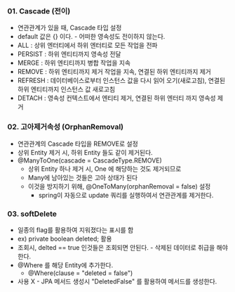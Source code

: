 ### 01. Cascade (전이)
- 연관관계가 있을 때, Cascade 타입 설정
- default 값은 {} 이다. - 어떠한 영속성도 전이하지 않는다.
- ALL : 상위 엔터티에서 하위 엔터티로 모든 작업을 전파
- PERSIST : 하위 엔티티까지 영속성 전달
- MERGE : 하위 엔티티까지 병합 작업을 지속
- REMOVE : 하위 엔티티까지 제거 작업을 지속, 연결된 하위 엔티티까지 제거
- REFRESH : 데이터베이스로부터 인스턴스 값을 다시 읽어 오기(새로고침), 연결된 하위 엔티티까지 인스턴스 값 새로고침
- DETACH : 영속성 컨텍스트에서 엔티티 제거, 연결된 하위 엔터티 까지 영속성 제거

### 02. 고아제거속성 (OrphanRemoval)
- 연관관계의 Cascade 타입을 REMOVE로 설정
- 상위 Entity 제거 시, 하위 Entity 들도 같이 제거된다.
- @ManyToOne(cascade = CascadeType.REMOVE)
    - 상위 Entity 하나 제거 시, One 에 해당하는 것도 제거되므로
    - Many에 남아있는 것들은 고아 상태가 된다
    - 이것을 방지하기 위해, @OneToMany(orphanRemoval = false) 설정
        - spring이 자동으로 update 쿼리를 실행하여서 연관관계를 제거한다.

### 03. softDelete
- 일종의 flag를 활용하여 지워졌다는 표시를 함
- ex) private boolean deleted; 활용
- 조회시, delted == true 인것들은 조회되면 안된다. - 삭제된 데이터로 취급을 해야한다.
- @Where 를 해당 Entity에 추가한다.
    - @Where(clause = "deleted = false")
- 사용 X - JPA 메서드 생성시 "DeletedFalse" 를 활용하여 메서드를 생성한다.
